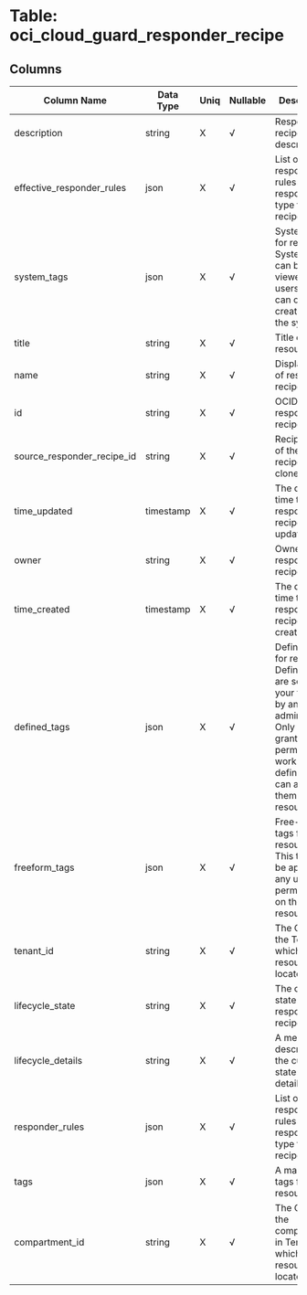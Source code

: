 # Table: oci_cloud_guard_responder_recipe

## Columns 

|  Column Name   |  Data Type  | Uniq | Nullable | Description | 
|  ----  | ----  | ----  | ----  | ---- | 
| description | string | X | √ | Responder recipe description. | 
| effective_responder_rules | json | X | √ | List of responder rules for the responder type for recipe. | 
| system_tags | json | X | √ | System tags for resource. System tags can be viewed by users, but can only be created by the system. | 
| title | string | X | √ | Title of the resource. | 
| name | string | X | √ | Display name of responder recipe. | 
| id | string | X | √ | OCID for responder recipe. | 
| source_responder_recipe_id | string | X | √ | Recipe OCID of the source recipe to be cloned. | 
| time_updated | timestamp | X | √ | The date and time the responder recipe was updated. | 
| owner | string | X | √ | Owner of responder recipe. | 
| time_created | timestamp | X | √ | The date and time the responder recipe was created. | 
| defined_tags | json | X | √ | Defined tags for resource. Defined tags are set up in your tenancy by an administrator. Only users granted permission to work with the defined tags can apply them to resources. | 
| freeform_tags | json | X | √ | Free-form tags for resource. This tags can be applied by any user with permissions on the resource. | 
| tenant_id | string | X | √ | The OCID of the Tenant in which the resource is located. | 
| lifecycle_state | string | X | √ | The current state of the responder recipe. | 
| lifecycle_details | string | X | √ | A message describing the current state in more detail. | 
| responder_rules | json | X | √ | List of responder rules for the responder type for recipe. | 
| tags | json | X | √ | A map of tags for the resource. | 
| compartment_id | string | X | √ | The OCID of the compartment in Tenant in which the resource is located. | 


